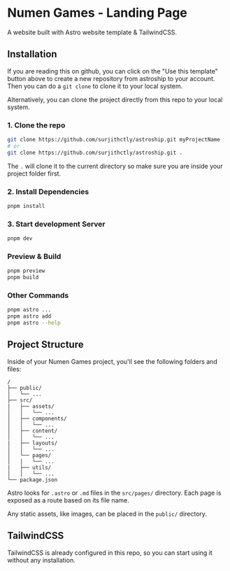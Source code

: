 # Numen Games - Landing Page

A website built with Astro website template & TailwindCSS.

## Installation

If you are reading this on github, you can click on the "Use this template" button above to create a new repository from astroship to your account. Then you can do a `git clone` to clone it to your local system.

Alternatively, you can clone the project directly from this repo to your local system.

### 1. Clone the repo

```bash
git clone https://github.com/surjithctly/astroship.git myProjectName
# or
git clone https://github.com/surjithctly/astroship.git .
```

The `.` will clone it to the current directory so make sure you are inside your project folder first.

### 2. Install Dependencies

```bash
pnpm install
```

### 3. Start development Server

```bash
pnpm dev
```

### Preview & Build

```bash
pnpm preview
pnpm build
```

### Other Commands

```bash
pnpm astro ...
pnpm astro add
pnpm astro --help
```

## Project Structure

Inside of your Numen Games project, you'll see the following folders and files:

```
/
├── public/
│   └── ...
├── src/
|   ├── assets/
│   │   └── ...
│   ├── components/
│   │   └── ...
│   ├── content/
│   │   └── ...
|   ├── layouts/
│   │   └── ...
│   └── pages/
│   |   └── ...
|   ├── utils/
│   │   └── ...
└── package.json
```

Astro looks for `.astro` or `.md` files in the `src/pages/` directory. Each page is exposed as a route based on its file name.

Any static assets, like images, can be placed in the `public/` directory.

## TailwindCSS

TailwindCSS is already configured in this repo, so you can start using it without any installation.
